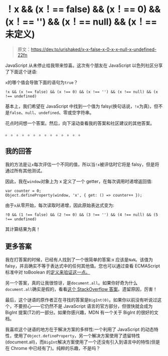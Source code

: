 # ！x && (x！== false) && (x！== 0) && (x！== '') && (x！== null) && (x！==未定义)

> 原文：<https://dev.to/urishaked/x-x-false-x-0-x-x-null-x-undefined-22fn>

JavaScript 从未停止给我带来惊喜。这次有个朋友在 JavaScript 以色列社区分享了下面这个谜语:

`x`的哪个值会导致下面的语句为`true`？

```
!x && (x !== false) && (x !== 0) && (x !== '') && (x !== null) && (x !== undefined) 
```

基本上，我们希望在 JavaScript 中找到一个值为 falsy(换句话说，`!x`为真)，但不是`false`、`null`、`undefined`、零或空字符串。

花点时间想一个答案。然后，向下滚动查看我的答案和社区建议的其他答案。

。
。
。
。
。
。
。
。
。
。
。
。
。
。

## 我的回答

我的方法是让`x`每次评估一个不同的值，所以当`!x`被评估时它将是 falsy，但是将通过所有其他测试。

因此，我在`window`对象上为 x 定义了一个 getter，在每次调用时递增返回值:

```
var counter = 0;
Object.defineProperty(window, 'x', { get: () => counter++ }); 
```

由于`x`从零开始，每次读取时递增，因此原始表达式变为:

```
!0 && (1 !== false) && (2 !== 0) && (3 !== '') && (4 !== null) && (5 !== undefined) 
```

其计算结果为真！

## 更多答案

我在打答案的时候，已经有人找到了一个很简单的答案:x 应该是`NaN`。该值为 falsy，并且确实不等于表达式中的任何其他值。您也可以通过查看 ECMAScript 标准中对 toBoolean 的[定义来验证这一点。](https://www.ecma-international.org/ecma-262/6.0/#sec-toboolean)

另一个答案，真的让我很惊讶，是`document.all`。如果你好奇为什么`document.all`确实是假的，看看[这个 StackOverflow 答案](https://stackoverflow.com/a/10394873/830623)。遗留原因，厉害！

最后，这个谜语的原作者正在寻找的答案是`BigInt(0)`。如果你以前没有听说过这个，不要担心——它仍然不是 JavaScript 语言的官方部分，但很快就会成为 BigInt 提案(T2)的一部分。如果你感兴趣，MDN 有一个关于 BigInt 的很好的文档。

我喜欢这个谜语的地方在于解决方案的多样性:一个利用了 JavaScript 的动态特性，使用了`Object.defineProperty`，另一个解决方案使用了遗留特性(document.all)，而`BigInt`解决方案使用了一个还没有引入到语言中的特性(但是在 Chrome 中已经有了)。纯粹的乐趣，不是吗？